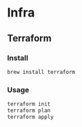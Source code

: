 # Infra

## Terraform

### Install

```bash
brew install terraform
```

### Usage

```bash
terraform init
terraform plan
terraform apply
```
